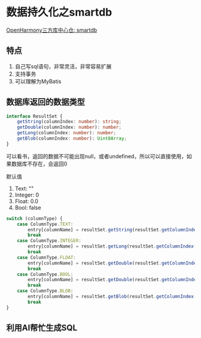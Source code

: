 # 数据持久化之smartdb

[OpenHarmony三方库中心仓: smartdb](https://ohpm.openharmony.cn/#/cn/detail/@liushengyi%2Fsmartdb)

## 特点

1. 自己写sql语句，非常灵活，非常容易扩展
2. 支持事务
3. 可以理解为MyBatis

## 数据库返回的数据类型

```typescript
interface ResultSet {
    getString(columnIndex: number): string;
    getDouble(columnIndex: number): number;
    getLong(columnIndex: number): number;
    getBlob(columnIndex: number): Uint8Array;
}
```
可以看书，返回的数据不可能出现null，或者undefined，所以可以直接使用，如果数据库不存在，会返回0

默认值
1. Text: ""
2. Integer: 0
3. Float: 0.0
4. Bool: false

```typescript
switch (columnType) {
    case ColumnType.TEXT:
        entry[columnName] = resultSet.getString(resultSet.getColumnIndex(columnName))
        break
    case ColumnType.INTEGER:
        entry[columnName] = resultSet.getLong(resultSet.getColumnIndex(columnName))
        break
    case ColumnType.FLOAT:
        entry[columnName] = resultSet.getDouble(resultSet.getColumnIndex(columnName))
        break
    case ColumnType.BOOL:
        entry[columnName] = resultSet.getDouble(resultSet.getColumnIndex(columnName)) ? true : false
        break
    case ColumnType.BLOB:
        entry[columnName] = resultSet.getBlob(resultSet.getColumnIndex(columnName))
        break
}
```

## 利用AI帮忙生成SQL

